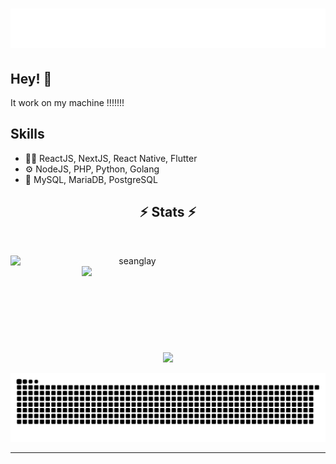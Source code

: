 <h1 align="center">
  <img src="https://github.com/devolutionary-wizard/devolutionary-wizard/blob/master/name.svg" alt="Devolutionary Wizard" />
</h1>

## Hey! 👋

It work on my machine !!!!!!!

## Skills

- 👨‍💻 ReactJS, NextJS, React Native, Flutter
- ⚙️ NodeJS, PHP, Python, Golang
- 💽 MySQL, MariaDB, PostgreSQL

<h2 align="center">⚡ Stats ⚡</h2>
<br>
<p align=center>
  <div align=center>
    <a href="" title="Go to Source">
      <img align="left" width=390 src="https://github-readme-streak-stats.herokuapp.com/?user=devolutionary-wizard&theme=react&border=61dafb&hide_border=true" alt="seanglay" />
    </a>
    <a href="" title="Go to Source">
      <img align="right" width=390 src="https://github-readme-stats.vercel.app/api?username=devolutionary-wizard&show_icons=true&theme=react&border_color=61dafb&hide_border=true" />
    </a>
  </div>
  <br><br><br><br><br><br><br><br><br>
   <div align=center>
    <a href="">
      <img width=325 align="center" src="https://github-readme-stats.vercel.app/api/top-langs/?username=devolutionary-wizard&hide=c%23,powershell,Mathematica,Ruby,Objective-C,Objective-C%2b%2b,Cuda&title_color=61dafb&text_color=ffffff&icon_color=61dafb&bg_color=20232a&langs_count=6&layout=compact&border_color=61dafb&hide_border=true" />
    </a>
  </div>
  <br>
  <a href=#><img src="contributor.svg"></a>
<!--   <img src="https://github-readme-activity-graph.cyclic.app/graph?username=devolutionary-wizard&theme=react-dark&bg_color=20232a&hide_border=true" width="100%"/> -->
</p>

<hr>
